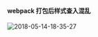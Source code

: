 #### webpack 打包后样式查入混乱

![2018-05-14-18-35-27](http://p6fy6gb44.bkt.clouddn.com/2018-05-14-18-35-27.png)
